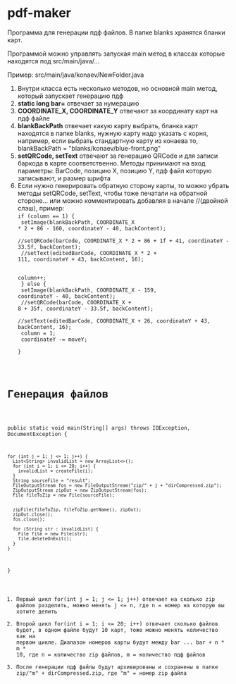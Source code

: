# pdf-maker
Программа для генерации пдф файлов. В папке blanks хранятся бланки карт.

Программой можно управлять запуская main метод в классах которые находятся под src/main/java/...

Пример: src/main/java/konaev/NewFolder.java
1) Внутри класса есть несколько методов, но основной main метод, который запускает генерацию пдф
2) <b>static long bar=</b> отвечает за нумерацию
3) <b>COORDINATE_X, COORDINATE_Y</b> отвечают за координату карт на пдф файле
4) <b>blankBackPath</b> отвечает какую карту выбрать, бланка карт находятся в папке blanks, нужную карту надо указать с корня, например, если выбрать стандартную карту из конаева то, blankBackPath = "blanks/konaev/blue-front.png"
5) <b>setQRCode, setText</b> отвечают за генерацию QRCode и для записи баркода в карте соответственно. Методы принимают на вход параметры: BarCode, позицию X, позицию Y, пдф файл которую записывают, и размер шрифта
6) Если нужно генерировать обратную сторону карты, то можно убрать методы setQRCode, setText, чтобы тоже печатали на обратной стороне... или можно комментировать добавляя в начале //(двойной слэш), пример:
   <br>
   <code>if (column == 1) {
   <br>
   setImage(blankBackPath, COORDINATE_X * 2 + 86 - 160, coordinateY - 40, backContent);
   <br>
   //setQRCode(barCode, COORDINATE_X * 2 + 86 + 1f + 41, coordinateY - 33.5f, backContent);
   <br>
   //setText(editedBarCode, COORDINATE_X * 2 + 111, coordinateY + 43, backContent, 16);
   <br>   
   column++;
   <br>
   } else {
   <br>
   setImage(blankBackPath, COORDINATE_X - 159, coordinateY - 40, backContent);
   <br>
   //setQRCode(barCode, COORDINATE_X + 8 + 35f, coordinateY - 33.5f, backContent);
   <br>
   //setText(editedBarCode, COORDINATE_X + 26, coordinateY + 43, backContent, 16);
   <br>
   column = 1;
   <br>
   coordinateY -= moveY;
    <br>
    }

<h1>Генерация файлов</h1>

public static void main(String[] args) throws IOException, DocumentException {

    for (int j = 1; j <= 1; j++) {
      List<String> invalidList = new ArrayList<>();
      for (int i = 1; i <= 20; i++) {
        invalidList = createFile(i);
      }
      String sourceFile = "result";
      FileOutputStream fos = new FileOutputStream("zip/" + j + "dirCompressed.zip");
      ZipOutputStream zipOut = new ZipOutputStream(fos);
      File fileToZip = new File(sourceFile);


      zipFile(fileToZip, fileToZip.getName(), zipOut);
      zipOut.close();
      fos.close();

      for (String str : invalidList) {
        File file = new File(str);
        file.deleteOnExit();
      }
    }
}

1) Первый цикл for(int j = 1; j <= 1; j++) отвечает на сколько zip файлов разделить, можно менять j <= n, где n = номер на которую вы хотите делить
2) Второй цикл for(int i = 1; i <= 20; i++) отвечает сколько файлов будет, в одном файле будут 10 карт, тоже можно менять количество как на первом цикле. Диапазон номеров карты будут между bar ... bar + n * m * 10, где n = количество zip файлов, m = количество пдф файлов
3) После генерации пдф файлы будут архивированы и сохранены в папке zip/"m" + dirCompressed.zip, где "m" = номер zip файла 